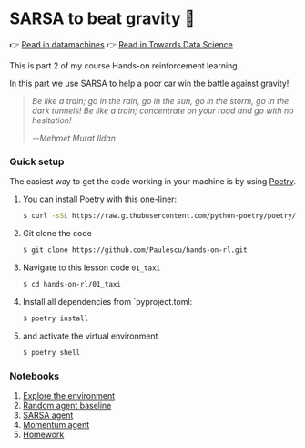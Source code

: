 # SARSA to beat gravity 🚃
👉 [Read in datamachines](http://datamachines.xyz/2021/12/17/hands-on-reinforcement-learning-course-part-3-sarsa/)
👉 [Read in Towards Data Science](https://towardsdatascience.com/hands-on-reinforcement-learning-course-part-3-5db40e7938d4)


This is part 2 of my course Hands-on reinforcement learning.

In this part we use SARSA to help a poor car win the battle against gravity!

> *Be like a train; go in the rain, go in the sun, go in the storm, go in the dark tunnels! Be like a train; concentrate on your road and go with no hesitation!*
>
> --_Mehmet Murat Ildan_

### Quick setup

The easiest way to get the code working in your machine is by using [Poetry](https://python-poetry.org/docs/#installation).


1. You can install Poetry with this one-liner:
    ```bash
    $ curl -sSL https://raw.githubusercontent.com/python-poetry/poetry/master/get-poetry.py | python -
    ```

2. Git clone the code
    ```bash
    $ git clone https://github.com/Paulescu/hands-on-rl.git 
    ```

3. Navigate to this lesson code `01_taxi`
    ```bash
    $ cd hands-on-rl/01_taxi
    ```

4. Install all dependencies from `pyproject.toml:
    ```bash
    $ poetry install
    ```

5. and activate the virtual environment
    ```bash
    $ poetry shell
    ```

### Notebooks

1. [Explore the environment](notebooks/00_environment.ipynb)
2. [Random agent baseline](notebooks/01_random_agent_baseline.ipynb)
3. [SARSA agent](notebooks/02_sarsa_agent.ipynb)
4. [Momentum agent](notebooks/03_momentum_agent_baseline.ipynb)
5. [Homework](notebooks/04_homework.ipynb)